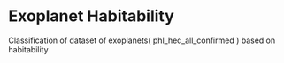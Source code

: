 # Exoplanet Habitability
 Classification of dataset of exoplanets( phl_hec_all_confirmed ) based on habitability
